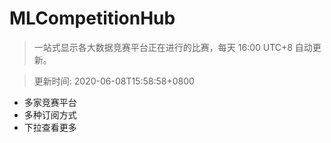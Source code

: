 # MLCompetitionHub

> 一站式显示各大数据竞赛平台正在进行的比赛，每天 16:00 UTC+8 自动更新。
  
> 更新时间: 2020-06-08T15:58:58+0800 

* 多家竞赛平台
* 多种订阅方式
* 下拉查看更多